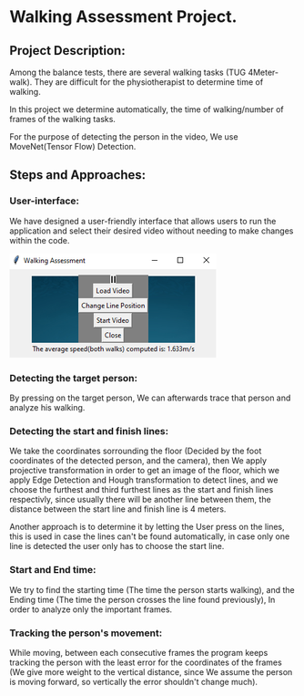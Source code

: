 # Walking Assessment Project.

## Project Description:

Among the balance tests, there are several walking tasks (TUG 4Meter-walk). They are difficult for the physiotherapist to determine time of walking.

In this project we determine automatically, the time of walking/number of frames of the walking tasks.

For the purpose of detecting the person in the video, We use MoveNet(Tensor Flow) Detection.


## Steps and Approaches:

### User-interface:
We have designed a user-friendly interface that allows users to run the application and select their desired video without needing to make changes within the code.

![alt text](https://github.com/Abedulftah/walkingAssessment/blob/master/main_page.png)


### Detecting the target person:
By pressing on the target person, We can afterwards trace that person and analyze his walking.

### Detecting the start and finish lines:
We take the coordinates sorrounding the floor (Decided by the foot coordinates of the detected person, and the camera), then We apply projective transformation
in order to get an image of the floor, which we apply Edge Detection and Hough transformation to detect lines, and we choose the furthest and third furthest lines as the start and finish lines respectivly, since usually there will be another line between them, the distance between the start line and finish line is 4 meters.

Another approach is to determine it by letting the User press on the lines, this is used in case the lines can't be found automatically, in case only one line is detected the user only has to choose the start line.

### Start and End time:
We try to find the starting time (The time the person starts walking), and the Ending time (The time the person crosses the line found previously), 
In order to analyze only the important frames.

### Tracking the person's movement:
While moving, between each consecutive frames the program keeps tracking the person with the least error for the coordinates of the frames (We give more weight to the vertical distance, since We assume the person is moving forward, so vertically the error shouldn't change much).
